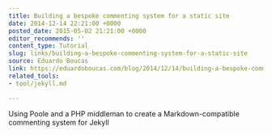 ```yaml
---
title: Building a bespoke commenting system for a static site
date: 2014-12-14 22:21:00 +0000
posted_date: 2015-05-02 21:21:00 +0000
editor_recommends: ''
content_type: Tutorial
slug: links/building-a-bespoke-commenting-system-for-a-static-site
source: Eduardo Boucas
link: https://eduardoboucas.com/blog/2014/12/14/building-a-bespoke-commenting-system-for-a-static-site.html
related_tools:
- tool/jekyll.md

---
```

Using Poole and a PHP middleman to create a Markdown-compatible commenting system for Jekyll



